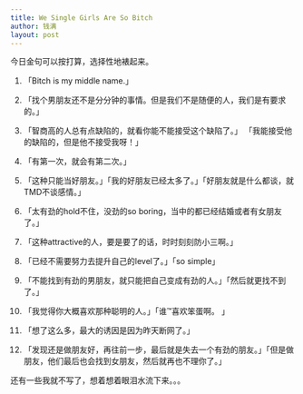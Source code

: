 ```yaml
---
title: We Single Girls Are So Bitch
author: 钱满
layout: post
---
```


今日金句可以按打算，选择性地裱起来。

1. 「Bitch is my middle name.」

2. 「找个男朋友还不是分分钟的事情。但是我们不是随便的人，我们是有要求的。」

3. 「智商高的人总有点缺陷的，就看你能不能接受这个缺陷了。」 「我能接受他的缺陷的，但是他不接受我呀！」

4. 「有第一次，就会有第二次。」

5. 「这种只能当好朋友。」「我的好朋友已经太多了。」「好朋友就是什么都谈，就TMD不谈感情。」

6. 「太有劲的hold不住，没劲的so boring，当中的都已经结婚或者有女朋友了。」

7. 「这种attractive的人，要是要了的话，时时刻刻防小三啊。」

8. 「已经不需要努力去提升自己的level了。」「so simple」

9. 「不能找到有劲的男朋友，就只能把自己变成有劲的人。」「然后就更找不到了。」

10. 「我觉得你大概喜欢那种聪明的人。」「谁™喜欢笨蛋啊。 」

11. 「想了这么多，最大的诱因是因为昨天断网了。」

12. 「发现还是做朋友好，再往前一步，最后就是失去一个有劲的朋友。」「但是做朋友，他们最后也会找到女朋友，然后就再也不理你了。」

还有一些我就不写了，想着想着眼泪水流下来。。。